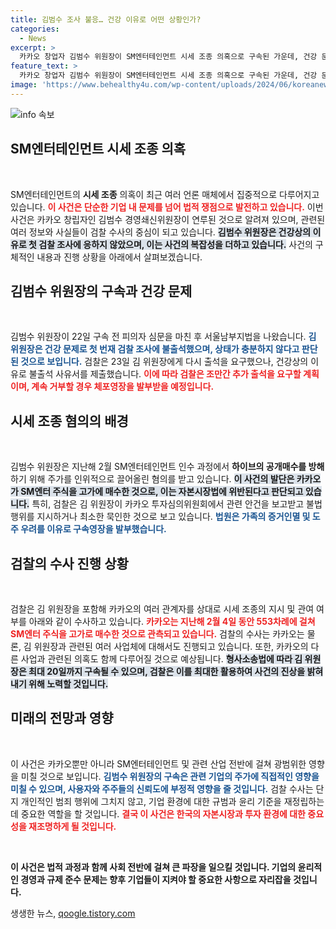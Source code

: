 ```yaml
---
title: 김범수 조사 불응… 건강 이유로 어떤 상황인가?
categories:
  - News
excerpt: >
  카카오 창업자 김범수 위원장이 SM엔터테인먼트 시세 조종 의혹으로 구속된 가운데, 건강 문제로 첫 검찰 조사에 불출석하며 논란이 커지고 있다. 검찰은 그를 다시 소환할 계획이며, 관련 사건 수사가 확대될 전망이다.
feature_text: >
  카카오 창업자 김범수 위원장이 SM엔터테인먼트 시세 조종 의혹으로 구속된 가운데, 건강 문제로 첫 검찰 조사에 불출석하며 논란이 커지고 있다. 검찰은 그를 다시 소환할 계획이며, 관련 사건 수사가 확대될 전망이다.
image: 'https://www.behealthy4u.com/wp-content/uploads/2024/06/koreanews.jpg'
---
```


<p><img src="https://www.behealthy4u.com/wp-content/uploads/2024/06/koreanews.jpg" alt="info 속보" /></p>

<h2 data-ke-size="size26">SM엔터테인먼트 시세 조종 의혹</h2>

<p data-ke-size="size16">&nbsp;</p>

<p>SM엔터테인먼트의 <b>시세 조종</b> 의혹이 최근 여러 언론 매체에서 집중적으로 다루어지고 있습니다. 
<b><span style="color: #ee2323;">이 사건은 단순한 기업 내 문제를 넘어 법적 쟁점으로 발전하고 있습니다.</span></b> 
이번 사건은 카카오 창립자인 김범수 경영쇄신위원장이 연루된 것으로 알려져 있으며, 관련된 여러 정보와 사실들이 검찰 수사의 중심이 되고 있습니다. 
<b><span style="background-color: #21538527;">김범수 위원장은 건강상의 이유로 첫 검찰 조사에 응하지 않았으며, 이는 사건의 복잡성을 더하고 있습니다.</span></b> 
사건의 구체적인 내용과 진행 상황을 아래에서 살펴보겠습니다.</p>

<h2 data-ke-size="size26">김범수 위원장의 구속과 건강 문제</h2>

<p data-ke-size="size16">&nbsp;</p>

<p>김범수 위원장이 22일 구속 전 피의자 심문을 마친 후 서울남부지법을 나왔습니다. 
<b><span style="color: #1a5490;">김 위원장은 건강 문제로 첫 번재 검찰 조사에 불출석했으며, 상태가 충분하지 않다고 판단된 것으로 보입니다.</span></b> 
검찰은 23일 김 위원장에게 다시 출석을 요구했으나, 건강상의 이유로 불출석 사유서를 제출했습니다. 
<b><span style="color: #ee2323;">이에 따라 검찰은 조만간 추가 출석을 요구할 계획이며, 계속 거부할 경우 체포영장을 발부받을 예정입니다.</span></b> </p>

<h2 data-ke-size="size26">시세 조종 혐의의 배경</h2>

<p data-ke-size="size16">&nbsp;</p>

<p>김범수 위원장은 지난해 2월 SM엔터테인먼트 인수 과정에서 <b>하이브의 공개매수를 방해</b>하기 위해 주가를 인위적으로 끌어올린 혐의를 받고 있습니다. 
<b><span style="background-color: #21538527;">이 사건의 발단은 카카오가 SM엔터 주식을 고가에 매수한 것으로, 이는 자본시장법에 위반된다고 판단되고 있습니다.</span></b> 
특히, 검찰은 김 위원장이 카카오 투자심의위원회에서 관련 안건을 보고받고 불법행위를 지시하거나 최소한 묵인한 것으로 보고 있습니다. 
<b><span style="color: #1a5490;">법원은 가족의 증거인멸 및 도주 우려를 이유로 구속영장을 발부했습니다.</span></b> </p>

<h2 data-ke-size="size26">검찰의 수사 진행 상황</h2>

<p data-ke-size="size16">&nbsp;</p>

<p>검찰은 김 위원장을 포함해 카카오의 여러 관계자를 상대로 시세 조종의 지시 및 관여 여부를 아래와 같이 수사하고 있습니다. 
<b><span style="color: #ee2323;">카카오는 지난해 2월 4일 동안 553차례에 걸쳐 SM엔터 주식을 고가로 매수한 것으로 관측되고 있습니다.</span></b> 
검찰의 수사는 카카오는 물론, 김 위원장과 관련된 여러 사업체에 대해서도 진행되고 있습니다. 
또한, 카카오의 다른 사업과 관련된 의혹도 함께 다루어질 것으로 예상됩니다. 
<b><span style="background-color: #21538527;">형사소송법에 따라 김 위원장은 최대 20일까지 구속될 수 있으며, 검찰은 이를 최대한 활용하여 사건의 진상을 밝혀내기 위해 노력할 것입니다.</span></b> </p>

<h2 data-ke-size="size26">미래의 전망과 영향</h2>

<p data-ke-size="size16">&nbsp;</p>

<p>이 사건은 카카오뿐만 아니라 SM엔터테인먼트 및 관련 산업 전반에 걸쳐 광범위한 영향을 미칠 것으로 보입니다. 
<b><span style="color: #1a5490;">김범수 위원장의 구속은 관련 기업의 주가에 직접적인 영향을 미칠 수 있으며, 사용자와 주주들의 신뢰도에 부정적 영향을 줄 것입니다.</span></b> 
검찰 수사는 단지 개인적인 범죄 행위에 그치지 않고, 기업 환경에 대한 규범과 윤리 기준을 재정립하는 데 중요한 역할을 할 것입니다. 
<b><span style="color: #ee2323;">결국 이 사건은 한국의 자본시장과 투자 환경에 대한 중요성을 재조명하게 될 것입니다.</span></b> </p>

<p data-ke-size="size16">&nbsp;</p>

<p><b>이 사건은 법적 과정과 함께 사회 전반에 걸쳐 큰 파장을 일으킬 것입니다. 기업의 윤리적인 경영과 규제 준수 문제는 향후 기업들이 지켜야 할 중요한 사항으로 자리잡을 것입니다.</b></p>
생생한 뉴스, <a href="https://qoogle.tistory.com" rel="dofollow">qoogle.tistory.com</a>



